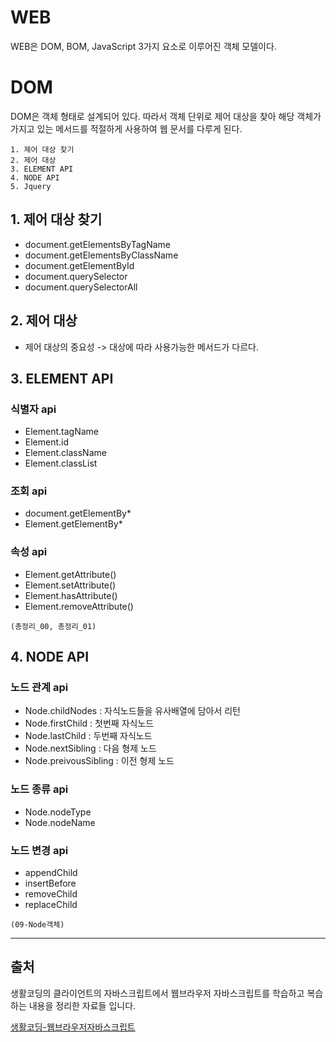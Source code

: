 # WEB

WEB은 DOM, BOM, JavaScript 3가지 요소로 이루어진 객체 모델이다.

# DOM
DOM은 객체 형태로 설계되어 있다. 따라서 객체 단위로 제어 대상을 찾아 해당 객체가 가지고 있는 메서드를 적절하게 사용하여 웹 문서를 다루게 된다. 
~~~
1. 제어 대상 찾기
2. 제어 대상
3. ELEMENT API
4. NODE API
5. Jquery
~~~

## 1. 제어 대상 찾기
* document.getElementsByTagName
* document.getElementsByClassName
* document.getElementById
* document.querySelector
* document.querySelectorAll

## 2. 제어 대상
* 제어 대상의 중요성 -> 대상에 따라 사용가능한 메서드가 다르다.

## 3. ELEMENT API
### 식별자 api
* Element.tagName
* Element.id
* Element.className
* Element.classList
### 조회 api
* document.getElementBy*
* Element.getElementBy*
### 속성 api
* Element.getAttribute()
* Element.setAttribute()
* Element.hasAttribute()
* Element.removeAttribute()

`(총정리_00, 총정리_01)`

## 4. NODE API
### 노드 관계 api
* Node.childNodes : 자식노드들을 유사배열에 담아서 리턴
* Node.firstChild : 첫번째 자식노드
* Node.lastChild : 두번째 자식노드
* Node.nextSibling : 다음 형제 노드
* Node.preivousSibling : 이전 형제 노드
### 노드 종류 api
* Node.nodeType
* Node.nodeName
### 노드 변경 api
* appendChild
* insertBefore
* removeChild
* replaceChild

`(09-Node객체)`



---
## 출처

생활코딩의 클라이언트의 자바스크립트에서 웹브라우저 자바스크립트를 학습하고 복습하는 내용을 정리한 자료들 입니다.

[생활코딩-웹브라우저자바스크립트](https://opentutorials.org/course/1375)